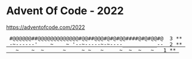 # Advent Of Code - 2022

https://adventofcode.com/2022

<pre>
<a> #@@@@@@##@@@@@@@@@@@@@#@@##@@@#@#@#@@####@#@#@@#@  3 ** </a>
<a href="Day02"> -~------'    ~    ~ '--~-----~-~----___________--  2 ** </a>
<a href="Day01">   ~    ~  ~      ~     ~ ~   ~     ~  ~  ~   ~   1 ** </a>
</pre>